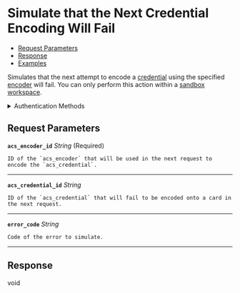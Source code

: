 # Simulate that the Next Credential Encoding Will Fail

- [Request Parameters](./#request-parameters)
- [Response](./#response)
- [Examples](./#examples)

Simulates that the next attempt to encode a [credential](../../../../capability-guides/access-systems/managing-credentials.md) using the specified [encoder](../../../../capability-guides/access-systems/working-with-card-encoders-and-scanners/README.md) will fail. You can only perform this action within a [sandbox workspace](../../../../core-concepts/workspaces/README.md#sandbox-workspaces).


<details>

<summary>Authentication Methods</summary>

- API key
- Personal access token
  <br>Must also include the `seam-workspace` header in the request.

To learn more, see [Authentication](https://docs.seam.co/latest/api/authentication).
</details>

## Request Parameters

**`acs_encoder_id`** *String* (Required)

````
ID of the `acs_encoder` that will be used in the next request to encode the `acs_credential`.
````

---

**`acs_credential_id`** *String*

````
ID of the `acs_credential` that will fail to be encoded onto a card in the next request.
````

---

**`error_code`** *String*

````
Code of the error to simulate.
````

---


## Response

void

